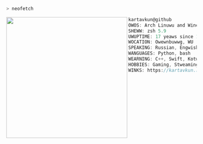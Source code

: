 ```zsh
> neofetch
```

<img align="left" src="https://media3.giphy.com/media/v1.Y2lkPTc5MGI3NjExcmY3Ym8yMzJna2sxcDI2Z2xtNnBycThtN3E0b2NnYmlxbm96NWtxdCZlcD12MV9pbnRlcm5hbF9naWZfYnlfaWQmY3Q9Zw/Y8giiqQSSDipG1NYC0/giphy.webp" alt="" width="320" /> 

```csharp
kartavkun@github
OWOS: Arch Linuwu and Windows 11
SHEWW: zsh 5.9
UWUPTIME: 17 yeaws since 10 Juwwy 2007
WOCATION: Owewnbuwwg, WU
SPEAKING: Russian, Engwish
WANGUAGES: Python, bash
WEARNING: C++, Swift, Kotwin
HOBBIES: Gaming, Stweaming, Awguing, mustubating
WINKS: https://kartavkun.ru
```
